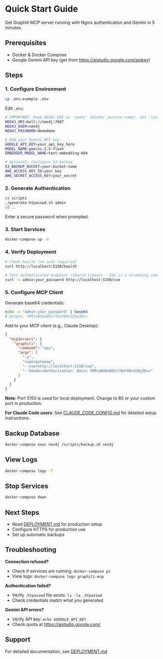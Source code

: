 # Quick Start Guide

Get Graphiti MCP server running with Nginx authentication and Gemini in 5 minutes.

## Prerequisites

- Docker & Docker Compose
- Google Gemini API key (get from https://aistudio.google.com/apikey)

## Steps

### 1. Configure Environment

```bash
cp .env.example .env
```

Edit `.env`:
```bash
# IMPORTANT: Keep NEO4J_URI as 'neo4j' (Docker service name), not 'localhost'
NEO4J_URI=bolt://neo4j:7687
NEO4J_USER=neo4j
NEO4J_PASSWORD=demodemo

# Add your Gemini API key
GOOGLE_API_KEY=your_api_key_here
MODEL_NAME=gemini-2.5-flash
EMBEDDER_MODEL_NAME=text-embedding-004

# Optional: Configure S3 backup
S3_BACKUP_BUCKET=your-bucket-name
AWS_ACCESS_KEY_ID=your_key
AWS_SECRET_ACCESS_KEY=your_secret
```

### 2. Generate Authentication

```bash
cd scripts
./generate-htpasswd.sh admin
cd ..
```

Enter a secure password when prompted.

### 3. Start Services

```bash
docker-compose up -d
```

### 4. Verify Deployment

```bash
# Check health (no auth required)
curl http://localhost:5150/health

# Test authenticated endpoint (should timeout - SSE is a streaming connection)
curl -u admin:your_password http://localhost:5150/sse
```

### 5. Configure MCP Client

Generate base64 credentials:
```bash
echo -n "admin:your_password" | base64
# Output: YWRtaW46eW91cl9wYXNzd29yZA==
```

Add to your MCP client (e.g., Claude Desktop):
```json
{
  "mcpServers": {
    "graphiti": {
      "command": "npx",
      "args": [
        "-y",
        "supergateway",
        "--sse=http://localhost:5150/sse",
        "--header=Authorization: Basic YWRtaW46eW91cl9wYXNzd29yZA=="
      ]
    }
  }
}
```

**Note**: Port 5150 is used for local deployment. Change to 80 or your custom port in production.

**For Claude Code users**: See [CLAUDE_CODE_CONFIG.md](CLAUDE_CODE_CONFIG.md) for detailed setup instructions.

## Backup Database

```bash
docker-compose exec neo4j /scripts/backup.sh neo4j
```

## View Logs

```bash
docker-compose logs -f
```

## Stop Services

```bash
docker-compose down
```

## Next Steps

- Read [DEPLOYMENT.md](DEPLOYMENT.md) for production setup
- Configure HTTPS for production use
- Set up automatic backups

## Troubleshooting

**Connection refused?**
- Check if services are running: `docker-compose ps`
- View logs: `docker-compose logs graphiti-mcp`

**Authentication failed?**
- Verify `.htpasswd` file exists: `ls -la .htpasswd`
- Check credentials match what you generated

**Gemini API errors?**
- Verify API key: `echo $GOOGLE_API_KEY`
- Check quota at https://aistudio.google.com/

## Support

For detailed documentation, see [DEPLOYMENT.md](DEPLOYMENT.md)
